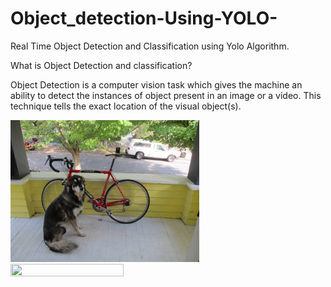 # Object_detection-Using-YOLO-
Real Time Object Detection and Classification using Yolo Algorithm.
 
What is Object Detection and classification?

Object Detection is a computer vision task which gives the machine an ability to detect the instances of object present in an image or a video. This technique tells the exact location of the visual object(s). 



<img src="image.jpg" width=60% height=50%>
<img src="outputimage(2).png" width=60% height=50%>

